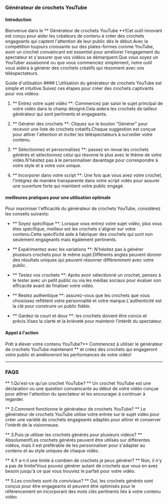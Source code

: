 ### Générateur de crochets YouTube

#### Introduction
Bienvenue dans le ** Générateur de crochets YouTube **!Cet outil innovant est conçu pour aider les créateurs de contenu à créer des crochets engageants qui captent l'attention de leur public dès le début.Avec la compétition toujours croissante sur des plates-formes comme YouTube, avoir un crochet convaincant est essentiel pour améliorer l'engagement du spectateur et s'assurer que vos vidéos se démarquent.Que vous soyez un YouTuber assaisonné ou que vous commenciez simplement, notre outil vous aidera à générer des crochets créatifs qui résonnent avec vos téléspectateurs.

Guide d'utilisation ####
L'utilisation du générateur de crochets YouTube est simple et intuitive.Suivez ces étapes pour créer des crochets captivants pour vos vidéos:

1. ** Entrez votre sujet vidéo **: Commencez par saisir le sujet principal de votre vidéo dans le champ désigné.Cela aidera les crochets de tailleur générateur qui sont pertinents et engageants.

2. ** Générer des crochets **: Cliquez sur le bouton "Générer" pour recevoir une liste de crochets créatifs.Chaque suggestion est conçue pour attirer l'attention et inciter les téléspectateurs à surveiller votre contenu.

3. ** Sélectionnez et personnalisez **: passez en revue les crochets générés et sélectionnez celui qui résonne le plus avec le thème de votre vidéo.N'hésitez pas à le personnaliser davantage pour correspondre à votre style et à votre voix unique.

4. ** Incorporer dans votre script **: Une fois que vous avez votre crochet, l'intégrez de manière transparente dans votre script vidéo pour assurer une ouverture forte qui maintient votre public engagé.

#### meilleures pratiques pour une utilisation optimale
Pour maximiser l'efficacité du générateur de crochets YouTube, considérez les conseils suivants:

- ** Soyez spécifique **: Lorsque vous entrez votre sujet vidéo, plus vous êtes spécifique, meilleur est les crochets s'aligner sur votre contenu.Cette spécificité aide à fabriquer des crochets qui sont non seulement engageants mais également pertinents.

- ** Expérimentez avec les variations **: N'hésitez pas à générer plusieurs crochets pour le même sujet.Différents angles peuvent donner des résultats uniques qui peuvent résonner différemment avec votre public.

- ** Testez vos crochets **: Après avoir sélectionné un crochet, pensez à le tester avec un petit public ou via les médias sociaux pour évaluer son efficacité avant de finaliser votre vidéo.

- ** Restez authentique **: assurez-vous que les crochets que vous choisissez reflètent votre personnalité et votre marque.L'authenticité est la clé pour construire un public fidèle.

- ** Gardez-le court et doux **: les crochets doivent être concis et précis.Visez la clarté et la brièveté pour maintenir l'intérêt du spectateur.

#### Appel à l'action
Prêt à élever votre contenu YouTube?** Commencez à utiliser le générateur de crochets YouTube maintenant ** et créez des crochets qui engageront votre public et amélioreront les performances de votre vidéo!

---

### FAQS

** 1.Qu'est-ce qu'un crochet YouTube? **
Un crochet YouTube est une déclaration ou une question convaincante au début de votre vidéo conçue pour attirer l'attention du spectateur et les encourager à continuer à regarder.

** 2.Comment fonctionne le générateur de crochets YouTube? **
Le générateur de crochets YouTube utilise votre entrée sur le sujet vidéo pour créer une variété de crochets engageants adaptés pour attirer et conserver l'intérêt de la visionneuse.

** 3.Puis-je utiliser les crochets générés pour plusieurs vidéos? **
Absolument!Les crochets générés peuvent être utilisés sur différentes vidéos, mais il est préférable de les personnaliser pour s'adapter au contenu et au style uniques de chaque vidéo.

** 4.Y a-t-il une limite à combien de crochets je peux générer? **
Non, il n'y a pas de limite!Vous pouvez générer autant de crochets que vous en avez besoin jusqu'à ce que vous trouviez le parfait pour votre vidéo.

** 5.Les crochets sont-ils conviviaux? **
Oui, les crochets générés sont conçus pour être engageants et peuvent être optimisés pour le référencement en incorporant des mots clés pertinents liés à votre contenu vidéo.